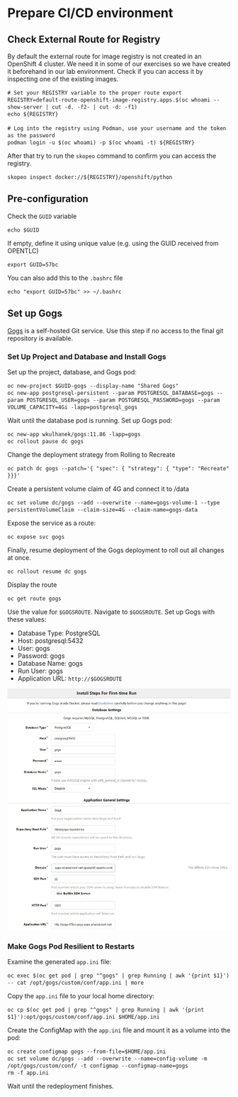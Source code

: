 # Prepare CI/CD environment

## Check External Route for Registry

By default the external route for image registry is not created in an OpenShift 4 cluster. We need it in some of our exercises so we have created it beforehand in our lab environment. Check if you can access it by inspecting one of the existing images.

```
# Set your REGISTRY variable to the proper route export 
REGISTRY=default-route-openshift-image-registry.apps.$(oc whoami --show-server | cut -d. -f2- | cut -d: -f1) 
echo ${REGISTRY}

# Log into the registry using Podman, use your username and the token as the password
podman login -u $(oc whoami) -p $(oc whoami -t) ${REGISTRY}
```

After that try to run the `skopeo` command to confirm you can access the registry.

```
skopeo inspect docker://${REGISTRY}/openshift/python
```

## Pre-configuration

Check the `GUID` variable

```
echo $GUID
```

If empty, define it using unique value (e.g. using the GUID received from OPENTLC)

```
export GUID=57bc
```

You can also add this to the `.bashrc` file

```
echo "export GUID=57bc" >> ~/.bashrc
```

## Set up Gogs 

[Gogs](https://gogs.io/) is a self-hosted Git service. Use this step if no access to the final git repository is available.

### Set Up Project and Database and Install Gogs

Set up the project, database, and Gogs pod:

```
oc new-project $GUID-gogs --display-name "Shared Gogs"
oc new-app postgresql-persistent --param POSTGRESQL_DATABASE=gogs --param POSTGRESQL_USER=gogs --param POSTGRESQL_PASSWORD=gogs --param VOLUME_CAPACITY=4Gi -lapp=postgresql_gogs
```
Wait until the database pod is running. Set up Gogs pod:

```
oc new-app wkulhanek/gogs:11.86 -lapp=gogs
oc rollout pause dc gogs
```

Change the deployment strategy from Rolling to Recreate 

```
oc patch dc gogs --patch='{ "spec": { "strategy": { "type": "Recreate" }}}'
```

Create a persistent volume claim of 4G and connect it to /data

```
oc set volume dc/gogs --add --overwrite --name=gogs-volume-1 --type persistentVolumeClaim --claim-size=4G --claim-name=gogs-data
```

Expose the service as a route:

```
oc expose svc gogs
```

Finally, resume deployment of the Gogs deployment to roll out all changes at once.

```
oc rollout resume dc gogs
```

Display the route

```
oc get route gogs
```
     
Use the value for `$GOGSROUTE`. Navigate to `$GOGSROUTE`. Set up Gogs with these values:
- Database Type: PostgreSQL
- Host: postgresql:5432
- User: gogs
- Password: gogs
- Database Name: gogs
- Run User: gogs
- Application URL: `http://$GOGSROUTE`

![Gogs setup](images/gogs-setup.jpg)

### Make Gogs Pod Resilient to Restarts

Examine the generated `app.ini` file:


```
oc exec $(oc get pod | grep "^gogs" | grep Running | awk '{print $1}') -- cat /opt/gogs/custom/conf/app.ini | more
```

Copy the `app.ini` file to your local home directory:


```
oc cp $(oc get pod | grep "^gogs" | grep Running | awk '{print $1}'):opt/gogs/custom/conf/app.ini $HOME/app.ini
```

Create the ConfigMap with the `app.ini` file and mount it as a volume into the pod:


```
oc create configmap gogs --from-file=$HOME/app.ini
oc set volume dc/gogs --add --overwrite --name=config-volume -m /opt/gogs/custom/conf/ -t configmap --configmap-name=gogs
rm -f app.ini
```

Wait until the redeployment finishes.